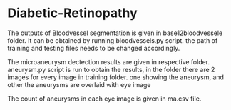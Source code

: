 # Diabetic-Retinopathy

The outputs of Bloodvessel segmentation is given in base12bloodvessele folder. It can be obtained by running bloodvessels.py script. the path of training and testing files needs to be changed accordingly.

The microaneurysm dectection results are given in respective folder. aneurysm.py script is run to obtain the results, in the folder there are 2 images for every image in training folder. one showing the aneurysm, and other the aneurysms are overlaid with eye image

The count of aneurysms in each eye image is given in ma.csv file.
